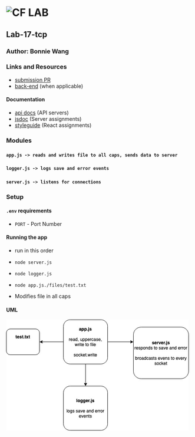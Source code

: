 # ![CF](http://i.imgur.com/7v5ASc8.png) LAB

## Lab-17-tcp

### Author: Bonnie Wang

### Links and Resources

- [submission PR](http://xyz.com)
- [back-end](http://xyz.com) (when applicable)

#### Documentation

- [api docs](http://xyz.com) (API servers)
- [jsdoc](http://xyz.com) (Server assignments)
- [styleguide](http://xyz.com) (React assignments)

### Modules

#### `app.js -> reads and writes file to all caps, sends data to server`

#### `logger.js -> logs save and error events`

#### `server.js -> listens for connections`

### Setup

#### `.env` requirements

- `PORT` - Port Number

#### Running the app

- run in this order
- `node server.js`
- `node logger.js`
- `node app.js./files/test.txt`

- Modifies file in all caps

#### UML

![](./assets/uml.jpg)
